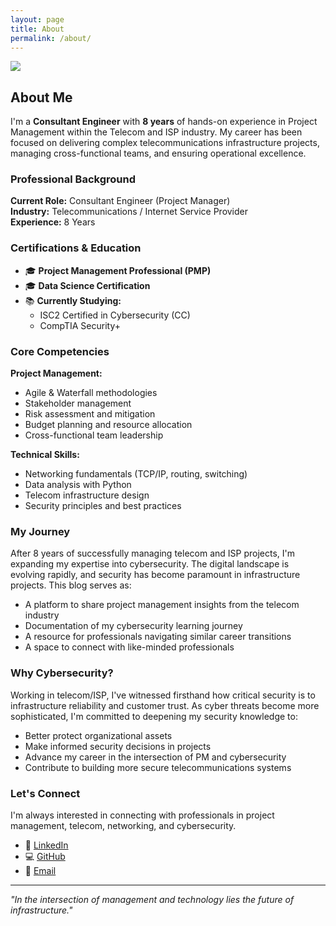 ```yaml
---
layout: page
title: About
permalink: /about/
---
```

![](/avatar12.jpg)

## About Me

I'm a **Consultant Engineer** with **8 years** of hands-on experience in Project Management within the Telecom and ISP industry. My career has been focused on delivering complex telecommunications infrastructure projects, managing cross-functional teams, and ensuring operational excellence.

### Professional Background

**Current Role:** Consultant Engineer (Project Manager)  
**Industry:** Telecommunications / Internet Service Provider  
**Experience:** 8 Years

### Certifications & Education

- 🎓 **Project Management Professional (PMP)**
- 🎓 **Data Science Certification**
- 📚 **Currently Studying:**
  - ISC2 Certified in Cybersecurity (CC)
  - CompTIA Security+

### Core Competencies

**Project Management:**
- Agile & Waterfall methodologies
- Stakeholder management
- Risk assessment and mitigation
- Budget planning and resource allocation
- Cross-functional team leadership

**Technical Skills:**
- Networking fundamentals (TCP/IP, routing, switching)
- Data analysis with Python
- Telecom infrastructure design
- Security principles and best practices

### My Journey

After 8 years of successfully managing telecom and ISP projects, I'm expanding my expertise into cybersecurity. The digital landscape is evolving rapidly, and security has become paramount in infrastructure projects. This blog serves as:

- A platform to share project management insights from the telecom industry
- Documentation of my cybersecurity learning journey
- A resource for professionals navigating similar career transitions
- A space to connect with like-minded professionals

### Why Cybersecurity?

Working in telecom/ISP, I've witnessed firsthand how critical security is to infrastructure reliability and customer trust. As cyber threats become more sophisticated, I'm committed to deepening my security knowledge to:

- Better protect organizational assets
- Make informed security decisions in projects
- Advance my career in the intersection of PM and cybersecurity
- Contribute to building more secure telecommunications systems

### Let's Connect

I'm always interested in connecting with professionals in project management, telecom, networking, and cybersecurity.

- 💼 [LinkedIn](https://linkedin.com/in/rdupadhyay)
- 💻 [GitHub](https://github.com/RdUyay)
- 📧 [Email](rdu.blog@gmail.com)

---

*"In the intersection of management and technology lies the future of infrastructure."*
